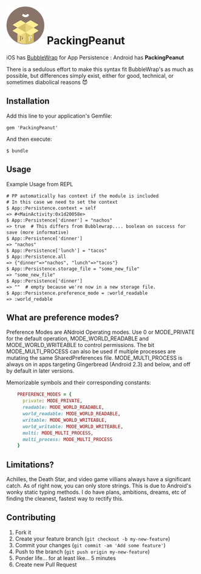 # ![PackingPeanut Logo](./_art/logo_100.png) PackingPeanut 

iOS has [BubbleWrap](https://github.com/rubymotion/BubbleWrap) for App Persistence : Android has **PackingPeanut**

There is a sedulous effort to make this syntax fit BubbleWrap's as much as possible, but differences simply exist, either for good, technical, or sometimes diabolical reasons :smiling_imp:

## Installation

Add this line to your application's Gemfile:

    gem 'PackingPeanut'

And then execute:

    $ bundle

## Usage

Example Usage from REPL
```
# PP automatically has context if the module is included
# In this case we need to set the context
$ App::Persistence.context = self
=> #<MainActivity:0x1d20058e>
$ App::Persistence['dinner'] = "nachos"
=> true  # This differs from Bubblewrap.... boolean on success for save (more informative)
$ App::Persistence['dinner'] 
=> "nachos"
$ App::Persistence['lunch'] = "tacos"
$ App::Persistence.all
=> {"dinner"=>"nachos", "lunch"=>"tacos"}
$ App::Persistence.storage_file = "some_new_file"
=> "some_new_file"
$ App::Persistence['dinner']
=> ""  # empty because we're now in a new storage file.
$ App::Persistence.preference_mode = :world_readable
=> :world_redable

```

## What are preference modes?

Preference Modes are ANdroid Operating modes. Use 0 or MODE_PRIVATE for the default operation, MODE_WORLD_READABLE and MODE_WORLD_WRITEABLE to control permissions. The bit MODE_MULTI_PROCESS can also be used if multiple processes are mutating the same SharedPreferences file. MODE_MULTI_PROCESS is always on in apps targeting Gingerbread (Android 2.3) and below, and off by default in later versions.

Memorizable symbols and their corresponding constants:
```ruby
    PREFERENCE_MODES = {
      private: MODE_PRIVATE,
      readable: MODE_WORLD_READABLE,
      world_readable: MODE_WORLD_READABLE,
      writable: MODE_WORLD_WRITEABLE,
      world_writable: MODE_WORLD_WRITEABLE,
      multi: MODE_MULTI_PROCESS,
      multi_process: MODE_MULTI_PROCESS
    }
```

## Limitations?
Achilles, the Death Star, and video game villians always have a significant catch.   As of right now, you can only store strings.   This is due to Android's wonky static typing methods.  I do have plans, ambitions, dreams, etc of finding the cleanest, fastest way to rectify this.

## Contributing

1. Fork it
2. Create your feature branch (`git checkout -b my-new-feature`)
3. Commit your changes (`git commit -am 'Add some feature'`)
4. Push to the branch (`git push origin my-new-feature`)
5. Ponder life... for at least like... 5 minutes
6. Create new Pull Request
